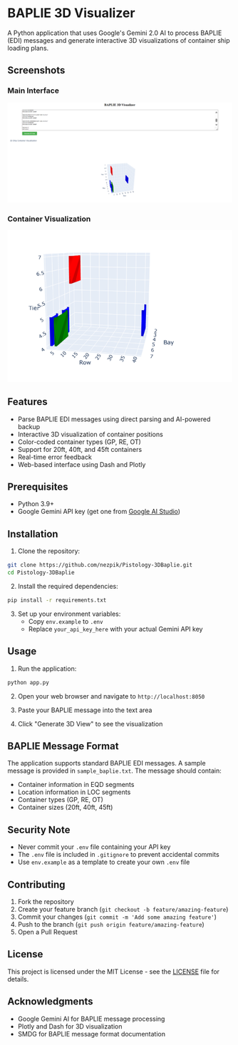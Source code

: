 # BAPLIE 3D Visualizer

A Python application that uses Google's Gemini 2.0 AI to process BAPLIE (EDI) messages and generate interactive 3D visualizations of container ship loading plans.

## Screenshots

### Main Interface
![BAPLIE 3D Visualizer Interface](Baplie3D.png)

### Container Visualization
![Container 3D View](Baplie3D_2.png)

## Features

- Parse BAPLIE EDI messages using direct parsing and AI-powered backup
- Interactive 3D visualization of container positions
- Color-coded container types (GP, RE, OT)
- Support for 20ft, 40ft, and 45ft containers
- Real-time error feedback
- Web-based interface using Dash and Plotly

## Prerequisites

- Python 3.9+
- Google Gemini API key (get one from [Google AI Studio](https://makersuite.google.com/app/apikey))

## Installation

1. Clone the repository:
```bash
git clone https://github.com/nezpik/Pistology-3DBaplie.git
cd Pistology-3DBaplie
```

2. Install the required dependencies:
```bash
pip install -r requirements.txt
```

3. Set up your environment variables:
   - Copy `env.example` to `.env`
   - Replace `your_api_key_here` with your actual Gemini API key

## Usage

1. Run the application:
```bash
python app.py
```

2. Open your web browser and navigate to `http://localhost:8050`

3. Paste your BAPLIE message into the text area

4. Click "Generate 3D View" to see the visualization

## BAPLIE Message Format

The application supports standard BAPLIE EDI messages. A sample message is provided in `sample_baplie.txt`. The message should contain:

- Container information in EQD segments
- Location information in LOC segments
- Container types (GP, RE, OT)
- Container sizes (20ft, 40ft, 45ft)

## Security Note

- Never commit your `.env` file containing your API key
- The `.env` file is included in `.gitignore` to prevent accidental commits
- Use `env.example` as a template to create your own `.env` file

## Contributing

1. Fork the repository
2. Create your feature branch (`git checkout -b feature/amazing-feature`)
3. Commit your changes (`git commit -m 'Add some amazing feature'`)
4. Push to the branch (`git push origin feature/amazing-feature`)
5. Open a Pull Request

## License

This project is licensed under the MIT License - see the [LICENSE](LICENSE) file for details.

## Acknowledgments

- Google Gemini AI for BAPLIE message processing
- Plotly and Dash for 3D visualization
- SMDG for BAPLIE message format documentation
